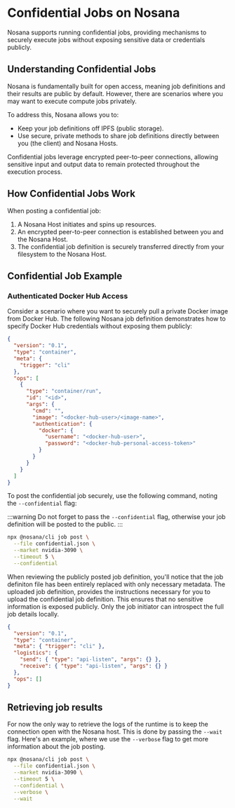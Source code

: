 # Confidential Jobs on Nosana

Nosana supports running confidential jobs, providing mechanisms to securely execute jobs without exposing sensitive data or credentials publicly.

## Understanding Confidential Jobs

Nosana is fundamentally built for open access, meaning job definitions and their results are public by default. However, there are scenarios where you may want to execute compute jobs privately.

To address this, Nosana allows you to:

- Keep your job definitions off IPFS (public storage).
- Use secure, private methods to share job definitions directly between you (the client) and Nosana Hosts.

Confidential jobs leverage encrypted peer-to-peer connections, allowing sensitive input and output data to remain protected throughout the execution process.

## How Confidential Jobs Work

When posting a confidential job:

1. A Nosana Host initiates and spins up resources.
2. An encrypted peer-to-peer connection is established between you and the Nosana Host.
3. The confidential job definition is securely transferred directly from your filesystem to the Nosana Host.

## Confidential Job Example

### Authenticated Docker Hub Access

Consider a scenario where you want to securely pull a private Docker image from Docker Hub. The following Nosana job definition demonstrates how to specify Docker Hub credentials without exposing them publicly:

```json
{
  "version": "0.1",
  "type": "container",
  "meta": {
    "trigger": "cli"
  },
  "ops": [
    {
      "type": "container/run",
      "id": "<id>",
      "args": {
        "cmd": "",
        "image": "<docker-hub-user>/<image-name>",
        "authentication": {
          "docker": {
            "username": "<docker-hub-user>",
            "password": "<docker-hub-personal-access-token>"
          }
        }
      }
    }
  ]
}
```

To post the confidential job securely, use the following command, noting the `--confidential` flag:

:::warning
Do not forget to pass the `--confidential` flag, otherwise your job definition will be posted to the public.
:::

```bash
npx @nosana/cli job post \
  --file confidential.json \
  --market nvidia-3090 \
  --timeout 5 \
  --confidential
```

When reviewing the publicly posted job definition, you'll notice that the job definiton file has been entirely replaced with only necessary metadata.
The uploaded job definition, provides the instructions necessary for you to upload the confidential job definition.
This ensures that no sensitive information is exposed publicly. Only the job initiator can introspect the full job details locally.

```json
{
  "version": "0.1",
  "type": "container",
  "meta": { "trigger": "cli" },
  "logistics": {
    "send": { "type": "api-listen", "args": {} },
    "receive": { "type": "api-listen", "args": {} }
  },
  "ops": []
}
```

## Retrieving job results

For now the only way to retrieve the logs of the runtime is to keep the connection open with the Nosana host. This is done by passing the `--wait` flag. Here's an example, where we use the `--verbose` flag to get more information about the job posting.

```bash
npx @nosana/cli job post \
  --file confidential.json \
  --market nvidia-3090 \
  --timeout 5 \
  --confidential \
  --verbose \
  --wait
```
